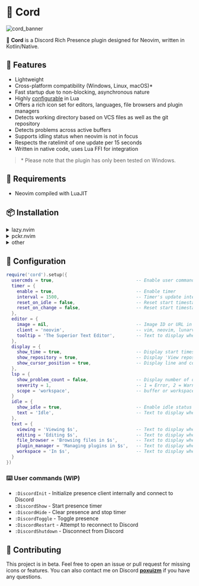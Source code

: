 # 🧩 Cord

![cord_banner](https://github.com/reblast/cord.nvim/assets/92883017/d83f76d8-e6e3-4b39-86c4-398a5260cf6e)

🚀 **Cord** is a Discord Rich Presence plugin designed for Neovim, written in Kotlin/Native.

## 💎 Features
- Lightweight
- Cross-platform compatibility (Windows, Linux, macOS)*
- Fast startup due to non-blocking, asynchronous nature
- Highly [configurable](https://github.com/reblast/cord.nvim#-configuration) in Lua
- Offers a rich icon set for editors, languages, file browsers and plugin managers
- Detects working directory based on VCS files as well as the git repository
- Detects problems across active buffers
- Supports idling status when neovim is not in focus
- Respects the ratelimit of one update per 15 seconds
- Written in native code, uses Lua FFI for integration

> \* Please note that the plugin has only been tested on Windows.

## 🔌 Requirements
- Neovim compiled with LuaJIT

## 📦 Installation
<details>
  <summary>lazy.nvim</summary>

  ```lua
  {
    'reblast/cord.nvim',
    build = './gradlew linkReleaseSharedNative --no-daemon --no-build-cache'
  }
  ```

  If the build fails with message `Process was killed because it reached the timeout`, try increasing the timeout in Lazy's configuration:
  
  ```lua
  require('lazy').setup(..., {
    git = {
      timeout = 600
    }
  })
  ```
</details>

<details>
  <summary>pckr.nvim</summary>

  ```lua
  {
    'reblast/cord.nvim',
    run = './gradlew linkReleaseSharedNative --no-daemon --no-build-cache'
  }
  ```
</details>

<details>
  <summary>other</summary>
  <p>Same steps apply to other plugin managers. Just make sure to add/run this build command:</p>

  ```sh
  ./gradlew linkReleaseSharedNative --no-daemon --no-build-cache
  ```
</details>

## 🔧 Configuration
```lua
require('cord').setup({
  usercmds = true,                               -- Enable user commands
  timer = {
    enable = true,                               -- Enable timer
    interval = 1500,                             -- Timer's update interval in milliseconds (min 500)
    reset_on_idle = false,                       -- Reset start timestamp on idle
    reset_on_change = false,                     -- Reset start timestamp on presence change
  },
  editor = {
    image = nil,                                 -- Image ID or URL in case a custom client id is provided
    client = 'neovim',                           -- vim, neovim, lunarvim, nvchad or your application's client id
    tooltip = 'The Superior Text Editor',        -- Text to display when hovering over the editor's image
  },
  display = {
    show_time = true,                            -- Display start timestamp
    show_repository = true,                      -- Display 'View repository' button linked to repository url, if any
    show_cursor_position = true,                 -- Display line and column number of cursor's position
  },
  lsp = {
    show_problem_count = false,                  -- Display number of diagnostics problems
    severity = 1,                                -- 1 = Error, 2 = Warning, 3 = Info, 4 = Hint
    scope = 'workspace',                         -- buffer or workspace
  }
  idle = {
    show_idle = true,                            -- Enable idle status
    text = 'Idle',                               -- Text to display when idle
  },
  text = {
    viewing = 'Viewing $s',                      -- Text to display when viewing a readonly file
    editing = 'Editing $s',                      -- Text to display when editing a file
    file_browser = 'Browsing files in $s',       -- Text to display when browsing files (Empty string to disable)
    plugin_manager = 'Managing plugins in $s',   -- Text to display when managing plugins (Empty string to disable)
    workspace = 'In $s',                         -- Text to display when in a workspace (Empty string to disable)
  }
})
```

### ⌨️ User commands (WIP)
- `:DiscordInit`     - Initialize presence client internally and connect to Discord
- `:DiscordShow`     - Start presence timer
- `:DiscordHide`     - Clear presence and stop timer
- `:DiscordToggle`   - Toggle presence
- `:DiscordRestart`  - Attempt to reconnect to Discord
- `:DiscordShutdown` - Disconnect from Discord

## 🌱 Contributing
This project is in beta. Feel free to open an issue or pull request for missing icons or features. You can also contact me on Discord **[poxuizm](https://discord.com/users/446729269872427018)** if you have any questions.
